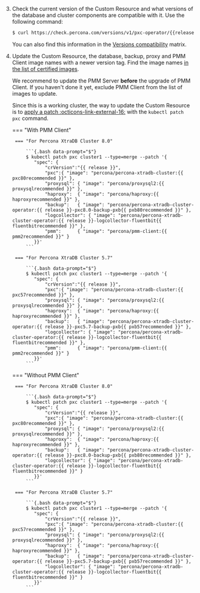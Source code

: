 3. Check the current version of the Custom Resource and what versions of the database and cluster components are compatible with it. Use the following command:

    ``` {.bash data-prompt="$" }
    $ curl https://check.percona.com/versions/v1/pxc-operator/{{release}} |jq -r ‘.versions[].matrix’
    ```

    You can also find this information in the [Versions compatibility](versions.md) matrix.


4. Update the Custom Resource, the database, backup, proxy and PMM Client image names with a newer version tag. Find the image names [in the list of certified images](images.md).

    We recommend to update the PMM Server **before** the upgrade of PMM Client. If you haven't done it yet, exclude PMM Client from the list of images to update.

    Since this is a working cluster, the way to update the Custom Resource is to [apply a patch  :octicons-link-external-16:](https://kubernetes.io/docs/tasks/run-application/update-api-object-kubectl-patch/) with the `kubectl patch pxc` command.

    === "With PMM Client"

        === "For Percona XtraDB Cluster 8.0"

            ```{.bash data-prompt="$"}
            $ kubectl patch pxc cluster1 --type=merge --patch '{
               "spec": {
                   "crVersion":"{{ release }}",
                   "pxc":{ "image": "percona/percona-xtradb-cluster:{{ pxc80recommended }}" },
                   "proxysql": { "image": "percona/proxysql2:{{ proxysqlrecommended }}" },
                   "haproxy":  { "image": "percona/haproxy:{{ haproxyrecommended }}" },
                   "backup":   { "image": "percona/percona-xtradb-cluster-operator:{{ release }}-pxc8.0-backup-pxb{{ pxb80recommended }}" },
                   "logcollector": { "image": "percona/percona-xtradb-cluster-operator:{{ release }}-logcollector-fluentbit{{ fluentbitrecommended }}" },
                   "pmm":      { "image": "percona/pmm-client:{{ pmm2recommended }}" }
               }}'
            ```

        === "For Percona XtraDB Cluster 5.7"

            ```{.bash data-prompt="$"}
            $ kubectl patch pxc cluster1 --type=merge --patch '{
               "spec": {
                   "crVersion":"{{ release }}",
                   "pxc":{ "image": "percona/percona-xtradb-cluster:{{ pxc57recommended }}" },
                   "proxysql": { "image": "percona/proxysql2:{{ proxysqlrecommended }}" },
                   "haproxy":  { "image": "percona/haproxy:{{ haproxyrecommended }}" },
                   "backup":   { "image": "percona/percona-xtradb-cluster-operator:{{ release }}-pxc5.7-backup-pxb{{ pxb57recommended }}" },
                   "logcollector": { "image": "percona/percona-xtradb-cluster-operator:{{ release }}-logcollector-fluentbit{{ fluentbitrecommended }}" },
                   "pmm":      { "image": "percona/pmm-client:{{ pmm2recommended }}" }
               }}'
            ```

    === "Without PMM Client"

        === "For Percona XtraDB Cluster 8.0"

            ```{.bash data-prompt="$"}
            $ kubectl patch pxc cluster1 --type=merge --patch '{
               "spec": {
                   "crVersion":"{{ release }}",
                   "pxc":{ "image": "percona/percona-xtradb-cluster:{{ pxc80recommended }}" },
                   "proxysql": { "image": "percona/proxysql2:{{ proxysqlrecommended }}" },
                   "haproxy":  { "image": "percona/haproxy:{{ haproxyrecommended }}" },
                   "backup":   { "image": "percona/percona-xtradb-cluster-operator:{{ release }}-pxc8.0-backup-pxb{{ pxb80recommended }}" },
                   "logcollector": { "image": "percona/percona-xtradb-cluster-operator:{{ release }}-logcollector-fluentbit{{ fluentbitrecommended }}" }
               }}'
            ```

        === "For Percona XtraDB Cluster 5.7"

            ```{.bash data-prompt="$"}
            $ kubectl patch pxc cluster1 --type=merge --patch '{
               "spec": {
                   "crVersion":"{{ release }}",
                   "pxc":{ "image": "percona/percona-xtradb-cluster:{{ pxc57recommended }}" },
                   "proxysql": { "image": "percona/proxysql2:{{ proxysqlrecommended }}" },
                   "haproxy":  { "image": "percona/haproxy:{{ haproxyrecommended }}" },
                   "backup":   { "image": "percona/percona-xtradb-cluster-operator:{{ release }}-pxc5.7-backup-pxb{{ pxb57recommended }}" },
                   "logcollector": { "image": "percona/percona-xtradb-cluster-operator:{{ release }}-logcollector-fluentbit{{ fluentbitrecommended }}" }
               }}'
            ```